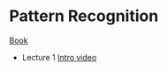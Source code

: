 # Pattern Recognition 

[Book](https://github.com/dazzz/patrec2015/blob/master/Pattern%20Classification%20by%20Richard%20O.%20Duda%2C%20David%20G.%20Stork%2C%20Peter%20E.Hart%20.pdf)

- Lecture 1 [Intro video](https://drive.google.com/file/d/1oFzVt7S8_b6NgP47eITUXKEergeVjioB/view)
